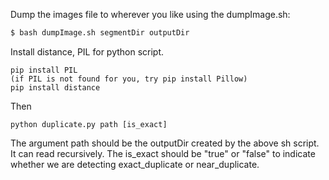 Dump the images file to wherever you like using the dumpImage.sh: 
```sh
$ bash dumpImage.sh segmentDir outputDir
```

Install distance, PIL for python script.
```
pip install PIL
(if PIL is not found for you, try pip install Pillow)
pip install distance
```
Then
```
python duplicate.py path [is_exact]
```
The argument path should be the outputDir created by the above sh script. It can read recursively.
The is_exact should be "true" or "false" to indicate whether we are detecting exact_duplicate or near_duplicate.
